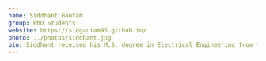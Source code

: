 ```yaml
---
name: Siddhant Gautam
group: PhD Students
website: https://sidgautam95.github.io/
photo: ../photos/siddhant.jpg
bio: Siddhant received his M.S. degree in Electrical Engineering from the Indian Institute of Technology Madras in 2020. He is currently pursuing a Ph.D. degree in the Computational Mathematics, Science, and Engineering department at Michigan State University (MSU). His research interests include computational imaging, signal processing, inverse problems, and machine learning.
---
```

